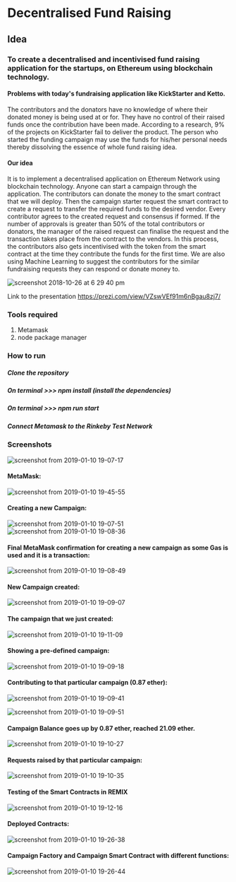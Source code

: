 # Decentralised Fund Raising

## Idea
### To create a decentralised and incentivised fund raising application for the startups, on Ethereum using blockchain technology.

#### Problems with today's fundraising application like KickStarter and Ketto.
The contributors and the donators have no knowledge of where their donated money is being used at or for. They have no control
of their raised funds once the contribution have been made. According to a research, 9% of the projects on KickStarter fail to deliver the product. The person who started the funding campaign may use the funds for his/her personal needs thereby dissolving the essence of whole fund raising idea.

#### Our idea
It is to implement a decentralised application on Ethereum Network using blockchain technology. Anyone can start a campaign through the application. The contributors can donate the money to the smart contract that we will deploy. Then the campaign starter request the smart contract to create a request to transfer the required funds to the desired vendor. Every contributor agrees to the created request and consensus if formed. If the number of approvals is greater than 50% of the total contributors or donators, the manager of the raised request can finalise the request and the transaction takes place from the contract to the vendors. In this process, the contributors also gets incentivised with the token from the smart contract at the time they contribute the funds for the first time. We are also using Machine Learning to suggest the contributors for the similar fundraising requests they can respond or donate money to.



![screenshot 2018-10-26 at 6 29 40 pm](https://user-images.githubusercontent.com/35381035/47567874-4188e580-d94d-11e8-8b67-5981f56cd773.png)


Link to the presentation       https://prezi.com/view/VZswVEf91m6nBgau8zj7/


### Tools required
 1. Metamask
 2. node package manager

### How to run
 ##### Clone the repository
 ##### On terminal >>> npm install (install the dependencies)
 ##### On terminal >>> npm run start
 ##### Connect Metamask to the Rinkeby Test Network

### Screenshots

![screenshot from 2019-01-10 19-07-17](https://user-images.githubusercontent.com/34116562/50972990-e1e2b500-150d-11e9-8c14-854064565723.png)

#### MetaMask:

![screenshot from 2019-01-10 19-45-55](https://user-images.githubusercontent.com/34116562/50974200-ab5a6980-1510-11e9-81c3-9e7937feaab7.png)

#### Creating a new Campaign:

![screenshot from 2019-01-10 19-07-51](https://user-images.githubusercontent.com/34116562/50972996-e3ac7880-150d-11e9-9c8f-056c58f5b286.png)
![screenshot from 2019-01-10 19-08-36](https://user-images.githubusercontent.com/34116562/50972997-e4dda580-150d-11e9-91df-264e1f1cd2f8.png)

#### Final MetaMask confirmation for creating a new campaign as some Gas is used and it is a transaction:

![screenshot from 2019-01-10 19-08-49](https://user-images.githubusercontent.com/34116562/50973004-e8712c80-150d-11e9-892a-6d972ce1bcb1.png)

#### New Campaign created:

![screenshot from 2019-01-10 19-09-07](https://user-images.githubusercontent.com/34116562/50973006-ead38680-150d-11e9-9df1-23ce6b4ea34b.png)

#### The campaign that we just created:

![screenshot from 2019-01-10 19-11-09](https://user-images.githubusercontent.com/34116562/50973042-fb83fc80-150d-11e9-8e34-db0d66577d4c.png)

#### Showing a pre-defined campaign:

![screenshot from 2019-01-10 19-09-18](https://user-images.githubusercontent.com/34116562/50973010-ed35e080-150d-11e9-9106-6cc5d4ae3b01.png)

#### Contributing to that particular campaign (0.87 ether):

![screenshot from 2019-01-10 19-09-41](https://user-images.githubusercontent.com/34116562/50973012-eeffa400-150d-11e9-81c5-737decde1823.png)

![screenshot from 2019-01-10 19-09-51](https://user-images.githubusercontent.com/34116562/50973017-f161fe00-150d-11e9-8a6c-481c32dd0b77.png)

#### Campaign Balance goes up by 0.87 ether, reached 21.09 ether.

![screenshot from 2019-01-10 19-10-27](https://user-images.githubusercontent.com/34116562/50973020-f4f58500-150d-11e9-8dc0-3a55a63bbe73.png)

#### Requests raised by that particular campaign:

![screenshot from 2019-01-10 19-10-35](https://user-images.githubusercontent.com/34116562/50973033-f921a280-150d-11e9-8a7c-bda4958eefec.png)

#### Testing of the Smart Contracts in REMIX

![screenshot from 2019-01-10 19-12-16](https://user-images.githubusercontent.com/34116562/50973046-fde65680-150d-11e9-9fd0-9b27491df3de.png)

#### Deployed Contracts:

![screenshot from 2019-01-10 19-26-38](https://user-images.githubusercontent.com/34116562/50973051-0048b080-150e-11e9-8972-d304896eb47a.png)

#### Campaign Factory and Campaign Smart Contract with different functions:

![screenshot from 2019-01-10 19-26-44](https://user-images.githubusercontent.com/34116562/50973056-02ab0a80-150e-11e9-9db1-de04b03d9109.png)










